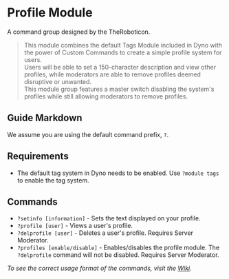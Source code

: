 # Profile Module
A command group designed by the TheRoboticon.

> This module combines the default Tags Module included in Dyno with the power of Custom Commands to create a simple profile system for users.  
> Users will be able to set a 150-character description and view other profiles, while moderators are able to remove profiles deemed disruptive or unwanted.  
> This module group features a master switch disabling the system's profiles while still allowing moderators to remove profiles.

## Guide Markdown
We assume you are using the default command prefix, `?`. 

## Requirements
* The default tag system in Dyno needs to be enabled. Use `?module tags` to enable the tag system.  

## Commands
* `?setinfo [information]` - Sets the text displayed on your profile.  
* `?profile [user]` - Views a user's profile.
* `?delprofile [user]` - Deletes a user's profile. Requires Server Moderator.  
* `?profiles [enable/disable]` - Enables/disables the profile module. The ``?delprofile`` command will not be disabled. Requires Server Moderator.

*To see the correct usage format of the commands, visit the [Wiki](https://github.com/Strand-Custom-Commands/Strand-Custom-Commands/wiki).*
